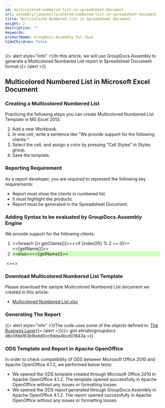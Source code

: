 ```yaml
---
id: multicolored-numbered-list-in-spreadsheet-document
url: assembly/java/multicolored-numbered-list-in-spreadsheet-document
title: Multicolored Numbered List in Spreadsheet Document
weight: 2
description: ""
keywords: 
productName: GroupDocs.Assembly for Java
hideChildren: False
---
```

{{< alert style="info" >}}In this article, we will use GroupDocs.Assembly to generate a Multicolored Numbered List report in Spreadsheet Document format.{{< /alert >}}

## Multicolored Numbered List in Microsoft Excel Document

### Creating a Multicolored Numbered List

Practicing the following steps you can create Multicolored Numbered List Template in MS Excel 2013.

1.  Add a new Workbook.
2.  In one cell, write a sentence like "We provide support for the following clients:".
3.  Select the cell, and assign a color by pressing "Cell Styles" in Styles group.
4.  Save the template.

### Reporting Requirement

As a report developer, you are required to represent the following key requirements:

*   Report must show the clients in numbered list.
*   It must highlight the products.
*   Report must be generated in the Spreadsheet Document.

### Adding Syntax to be evaluated by GroupDocs.Assembly Engine

We provide support for the following clients:

<ol>
<li>&lt;&lt;foreach [in getClients()]>>&lt;&lt;if [indexOf() % 2 == 0]>>&lt;&lt;[getName()]>></li>
<li style="background-color: #ceffbc">&lt;&lt;else>>&lt;&lt;[getName()]>></li>
</ol>

​		<</if>><</foreach>>

### Download Multicolored Numbered List Template

Please download the sample Multicolored Numbered List document we created in this article:

*   [Multicolored Numbered List.xlsx](https://github.com/groupdocs-assembly/GroupDocs.Assembly-for-Java/blob/master/Examples/GroupDocs.Assembly.Examples.Java/Data/Storage/Spreadsheet%20Templates/Multicolored%20Numbered%20List.xlsx?raw=true)

### Generating The Report

{{< alert style="info" >}}The code uses some of the objects defined in: [The Business Layer](https://docs.groupdocs.com/assembly/java/the-business-layer/){{< /alert >}}{{< gist atirtahirgroupdocs d6c0fde163b9edd0cc9dda4bcd01843a >}}

### ODS Template and Report in Apache OpenOffice

In order to check compatibility of ODS between Microsoft Office 2010 and Apache OpenOffice 4.1.2, we performed below tests:

*   We opened the ODS template created through Microsoft Office 2010 in Apache OpenOffice 4.1.2. The template opened successfully in Apache OpenOffice without any issues or formatting losses.
*   We opened the ODS report generated through GroupDocs.Assembly in Apache OpenOffice 4.1.2. The report opened successfully in Apache OpenOffice without any issues or formatting losses.
